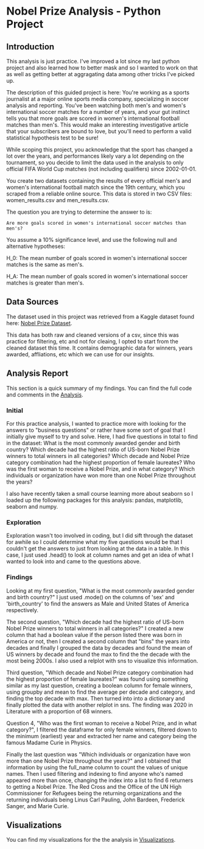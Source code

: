 # Nobel Prize Analysis - Python Project
## Introduction
This analysis is just practice. I've improved a lot since my last python project and also learned how to better mask and so I wanted to work on that as well as getting better at aggragating data among other tricks I've picked up. 

The description of this guided project is here:
You're working as a sports journalist at a major online sports media company, specializing in soccer analysis and reporting. You've been watching both men's and women's international soccer matches for a number of years, and your gut instinct tells you that more goals are scored in women's international football matches than men's. This would make an interesting investigative article that your subscribers are bound to love, but you'll need to perform a valid statistical hypothesis test to be sure!

While scoping this project, you acknowledge that the sport has changed a lot over the years, and performances likely vary a lot depending on the tournament, so you decide to limit the data used in the analysis to only official FIFA World Cup matches (not including qualifiers) since 2002-01-01.

You create two datasets containing the results of every official men's and women's international football match since the 19th century, which you scraped from a reliable online source. This data is stored in two CSV files: women_results.csv and men_results.csv.

The question you are trying to determine the answer to is:

    Are more goals scored in women's international soccer matches than men's?

You assume a 10% significance level, and use the following null and alternative hypotheses:

H_0: The mean number of goals scored in women's international soccer matches is the same as men's.

H_A: The mean number of goals scored in women's international soccer matches is greater than men's.

## Data Sources
The dataset used in this project was retrieved from a Kaggle dataset found here: [Nobel Prize Dataset](https://www.kaggle.com/datasets/imdevskp/nobel-prize).

This data has both raw and cleaned versions of a csv, since this was practice for filtering, etc and not for cleaing, I opted to start from the cleaned dataset this time. It contains demographic data for winners, years awarded, affliations, etc which we can use for our insights.

## Analysis Report
This section is a quick summary of my findings. You can find the full code and comments in the [Analysis](https://github.com/stgordillo/nobel_python/blob/main/ANALYSIS.py).

### Initial
For this practice analysis, I wanted to practice more with looking for the answers to "business questions" or rather have some sort of goal that I initially give myself to try and solve. Here, I had five questions in total to find in the dataset:
What is the most commonly awarded gender and birth country?
Which decade had the highest ratio of US-born Nobel Prize winners to total winners in all categories?
Which decade and Nobel Prize category combination had the highest proportion of female laureates?
Who was the first woman to receive a Nobel Prize, and in what category?
Which individuals or organization have won more than one Nobel Prize throughout the years?

I also have recently taken a small course learning more about seaborn so I loaded up the following packages for this analysis: pandas, matplotlib, seaborn and numpy. 

### Exploration
Exploration wasn't too involved in coding, but I did sift through the dataset for awhile so I could determine what my five questions would be that I couldn't get the answers to just from looking at the data in a table. In this case, I just used .head() to look at column names and get an idea of what I wanted to look into and came to the questions above. 

### Findings
Looking at my first question, "What is the most commonly awarded gender and birth country?" I just used .mode() on the columns of 'sex' and 'birth_country' to find the answers as Male and United States of America respectively. 

The second question, "Which decade had the highest ratio of US-born Nobel Prize winners to total winners in all categories?" I created a new column that had a boolean value if the person listed there was born in America or not, then I created a second column that "bins" the years into decades and finally I grouped the data by decades and found the mean of US winners by decade and found the max to find the the decade with the most being 2000s. I also used a relplot with sns to visualize this information. 

Third question, "Which decade and Nobel Prize category combination had the highest proportion of female laureates?" was found using something similar as my last question, creating a boolean column for female winners, using groupby and mean to find the average per decade and category, and finding the top decade with max. Then turned into into a dictionary and finally plotted the data with another relplot in sns. The finding was 2020 in Literature with a proportion of 68 winners. 

Question 4, "Who was the first woman to receive a Nobel Prize, and in what category?", I filtered the dataframe for only female winners, filtered down to the minimum (earliest) year and extracted her name and category being the famous Madame Curie in Physics. 

Finally the last question was "Which individuals or organization have won more than one Nobel Prize throughout the years?" and I obtained that information by using the full_name column to count the values of unique names. Then I used filtering and indexing to find anyone who's named appeared more than once, changing the index into a list to find 6 returners to getting a Nobel Prize. The Red Cross and the Office of the UN High Commissioner for Refugees being the returning organizations and the returning individuals being Linus Carl Pauling, John Bardeen, Frederick Sanger, and Marie Curie.

## Visualizations
You can find my visualizations for the the analysis in [Visualizations](https://github.com/stgordillo/nobel_python/blob/main/VISUALIZATIONS.md).
